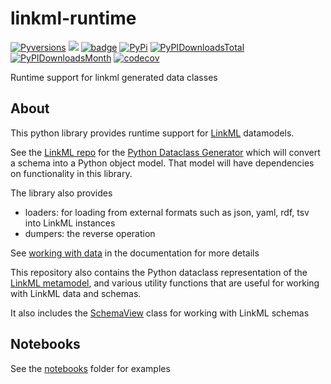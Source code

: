 # linkml-runtime
[![Pyversions](https://img.shields.io/pypi/pyversions/linkml-runtime.svg)](https://pypi.python.org/pypi/linkml-runtime)
![](https://github.com/linkml/linkml-runtime/workflows/Build/badge.svg)
[![badge](https://img.shields.io/badge/launch-binder-579ACA.svg)](https://mybinder.org/v2/gh/linkml/linkml-runtime/main?filepath=notebooks)
[![PyPi](https://img.shields.io/pypi/v/linkml-runtime.svg)](https://pypi.python.org/pypi/linkml)
[![PyPIDownloadsTotal](https://pepy.tech/badge/linkml-runtime)](https://pepy.tech/project/linkml-runtime)
[![PyPIDownloadsMonth](https://img.shields.io/pypi/dm/linkml-runtime?logo=PyPI&color=blue)](https://pypi.org/project/linkml-runtime)
[![codecov](https://codecov.io/gh/linkml/linkml-runtime/branch/main/graph/badge.svg?token=FOBHNSK5WG)](https://codecov.io/gh/linkml/linkml-runtime)

Runtime support for linkml generated data classes

## About

This python library provides runtime support for [LinkML](https://linkml.io/linkml/) datamodels.

See the [LinkML repo](https://github.com/linkml/linkml) for the [Python Dataclass Generator](https://linkml.io/linkml/generators/python.html) which will convert a schema into a Python object model. That model will have dependencies on functionality in this library.

The library also provides

* loaders: for loading from external formats such as json, yaml, rdf, tsv into LinkML instances
* dumpers: the reverse operation

See [working with data](https://linkml.io/linkml/data/index.html) in the documentation for more details

This repository also contains the Python dataclass representation of the [LinkML metamodel](https://github.com/linkml/linkml-model), and various utility functions that are useful for working with LinkML data and schemas.

It also includes the [SchemaView](https://linkml.io/linkml/developers/manipulating-schemas.html) class for working with LinkML schemas

## Notebooks

See the [notebooks](https://github.com/linkml/linkml-runtime/tree/main/notebooks) folder for examples
 
